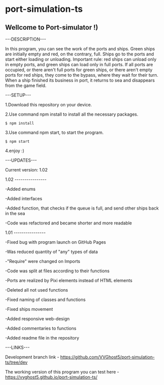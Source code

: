 # port-simulation-ts

Wellcome to Port-simulator !)
-----------------------------
---DESCRIPTION---

In this program, you can see the work of the ports and ships. Green ships are initially empty and red, on the contrary, full. Ships go to the ports and start either loading
or unloading. Important rule: red ships can unload only in empty ports, and green ships can load only in full ports. If all ports are occupied, or there aren't full ports for 
green ships, or there aren't empty ports for red ships, they come to the bypass, where they wait for their turn. When a ship finished its business in port, it returns to sea 
and disappears from the game field.

---SETUP---

1.Download this repository on your device.

2.Use command npm install to install all the necessary packages.
```
$ npm install
```

3.Use command npm start, to start the program.
```
$ npm start
```

4.enjoy :)

---UPDATES---

Current version: 1.02

1.02 ----------------

-Added enums

-Added interfaces

-Added function, that checks if the queue is full, and send other ships back in the sea

-Code was refactored and became shorter and more readable


1.01 ----------------

-Fixed bug with program launch on GitHub Pages

-Was reduced quantity of "any" types of data

-"Require" were changed on Imports

-Code was split at files according to their functions

-Ports are realized by Pixi elements instead of HTML elements

-Deleted all not used functions

-Fixed naming of classes and functions

-Fixed ships movement 

-Added responsive web-design

-Added commentaries to functions

-Added readme file in the repository

---LINKS---

Development branch link - https://github.com/VVGhost5/port-simulation-ts/tree/dev

The working version of this program you can test here - https://vvghost5.github.io/port-simulation-ts/

